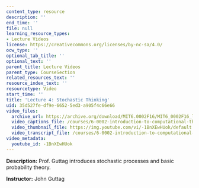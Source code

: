 ```yaml
---
content_type: resource
description: ''
end_time: ''
file: null
learning_resource_types:
- Lecture Videos
license: https://creativecommons.org/licenses/by-nc-sa/4.0/
ocw_type: ''
optional_tab_title: ''
optional_text: ''
parent_title: Lecture Videos
parent_type: CourseSection
related_resources_text: ''
resource_index_text: ''
resourcetype: Video
start_time: ''
title: 'Lecture 4: Stochastic Thinking'
uid: 35d527fe-df9e-6652-5ed3-a905f4c66e66
video_files:
  archive_url: https://archive.org/download/MIT6.0002F16/MIT6_0002F16_lec04_300k.mp4
  video_captions_file: /courses/6-0002-introduction-to-computational-thinking-and-data-science-fall-2016/8f30fbded7a45916bec11a59017feacf_-1BnXEwHUok.vtt
  video_thumbnail_file: https://img.youtube.com/vi/-1BnXEwHUok/default.jpg
  video_transcript_file: /courses/6-0002-introduction-to-computational-thinking-and-data-science-fall-2016/7adcba0777b9ae0161a8631ecf6d9060_-1BnXEwHUok.pdf
video_metadata:
  youtube_id: -1BnXEwHUok
---
```


**Description:** Prof. Guttag introduces stochastic processes and basic probability theory.

**Instructor:** John Guttag

